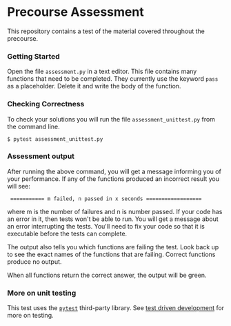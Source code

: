 # Precourse Assessment

This repository contains a test of the material covered throughout the precourse.

### Getting Started
Open the file `assessment.py` in a text editor. This file contains many functions that need to be completed. They currently use the keyword `pass` as a placeholder. Delete it and write the body of the function.

### Checking Correctness
To check your solutions you will run the file `assessment_unittest.py` from the command line.

```
$ pytest assessment_unittest.py
```
### Assessment output
After running the above command, you will get a message informing you of your performance. If any of the functions produced an incorrect result you will see:

```
 =========== m failed, n passed in x seconds ==================
 ```
 where m is the number of failures and n is number passed. If your code has an error in it, then tests won't be able to run. You will get a message about an error interrupting the tests. You'll need to fix your code so that it is executable before the tests can complete. 

 The output also tells you which functions are failing the test. Look back up to see the exact names of the functions that are failing. Correct functions produce no output.

 When all functions return the correct answer, the output will be green.

 ### More on unit testing
 This test uses the [`pytest`](https://docs.pytest.org/en/latest/getting-started.html) third-party library. See [test driven development](https://en.wikipedia.org/wiki/Test-driven_development) for more on testing. 
